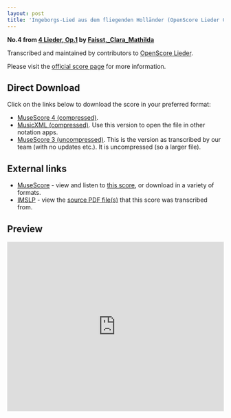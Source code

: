 ```yaml
---
layout: post
title: 'Ingeborgs-Lied aus dem fliegenden Holländer (OpenScore Lieder Corpus)'
---
```


__No.4 from [4 Lieder, Op.1](https://fourscoreandmore.org/openscore/lieder/Faisst%2C_Clara_Mathilda/4_Lieder%2C_Op.1/) by [Faisst,_Clara_Mathilda](https://fourscoreandmore.org/openscore/lieder/Faisst%2C_Clara_Mathilda)__

Transcribed and maintained by contributors to [OpenScore Lieder].

Please visit the [official score page] for more information.

[official score page]: https://musescore.com/openscore-lieder-corpus/scores/6260379
[OpenScore Lieder]: https://musescore.com/openscore-lieder-corpus

## Direct Download

Click on the links below to download the score in your preferred format:
- [MuseScore 4 (compressed)](https://fourscoreandmore.org/openscore/lieder/Faisst%2C_Clara_Mathilda/4_Lieder%2C_Op.1/4_Ingeborgs-Lied_aus_dem_fliegenden_Holl%C3%A4nder.mscz).
- [MusicXML (compressed)](https://fourscoreandmore.org/openscore/lieder/Faisst%2C_Clara_Mathilda/4_Lieder%2C_Op.1/4_Ingeborgs-Lied_aus_dem_fliegenden_Holl%C3%A4nder.mxl). Use this version to open the file in other notation apps.
- [MuseScore 3 (uncompressed)](https://raw.githubusercontent.com/OpenScore/Lieder/refs/heads/main/scores/Faisst%2C_Clara_Mathilda/4_Lieder%2C_Op.1/4_Ingeborgs-Lied_aus_dem_fliegenden_Holl%C3%A4nder/lc6260379.mscx). This is the version as transcribed by our team (with no updates etc.). It is uncompressed (so a larger file).

## External links

- [MuseScore] - view and listen to [this score][MuseScore], or download in a variety of formats.
- [IMSLP] - view the [source PDF file(s)][IMSLP] that this score was transcribed from.

[MuseScore]: https://musescore.com/score/6260379
[IMSLP]: https://imslp.org/wiki/Special:ReverseLookup/621595

## Preview

<iframe width="100%" height="394" src="https://musescore.com/openscore-lieder-corpus/scores/6260379/embed" frameborder="0" allowfullscreen allow="autoplay; fullscreen"></iframe>
